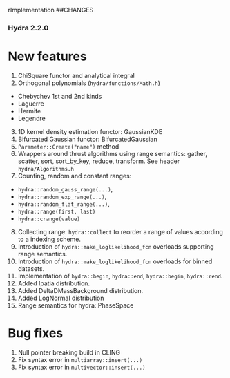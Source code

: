 rImplementation ##CHANGES


### Hydra 2.2.0

# New features

1. ChiSquare functor and analytical integral
2. Orthogonal polynomials (`hydra/functions/Math.h`)

  * Chebychev 1st and 2nd kinds 
  * Laguerre
  * Hermite
  * Legendre
3. 1D kernel density estimation functor: GaussianKDE
4. Bifurcated Gaussian functor:  BifurcatedGaussian
5. `Parameter::Create("name")` method
6. Wrappers around thrust algorithms using range semantics: gather, scatter, sort, sort_by_key, reduce, transform. See header `hydra/Algorithms.h`
7. Counting, random and constant ranges:

  *  `hydra::random_gauss_range(...)`,
  *  `hydra::random_exp_range(...)`,
  *  `hydra::random_flat_range(...)`,
  *  `hydra::range(first, last)` 
  *  `hydra::crange(value)`

8. Collecting range: `hydra::collect` to reorder a range of values according to a indexing scheme.
9. Introduction of `hydra::make_loglikelihood_fcn` overloads supporting range semantics. 
10. Introduction of `hydra::make_loglikelihood_fcn` overloads for binned datasets.
11. Implementation of `hydra::begin`, `hydra::end`, `hydra::begin`, `hydra::rend`.
12. Added Ipatia distribution.
13. Added DeltaDMassBackground distribution.
14. Added LogNormal distribution
15. Range semantics for hydra::PhaseSpace


 

# Bug fixes

1. Null pointer breaking build in CLING
2. Fix syntax error in `multiarray::insert(...)`
3. Fix syntax error in `multivector::insert(...)`

